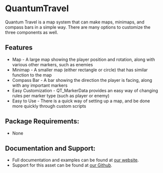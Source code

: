 # QuantumTravel
Quantum Travel is a map system that can make maps, minimaps, and compass bars in a simple way. There are many options to customize the three components as well.

Features
-----
 * Map - A large map showing the player position and rotation, along with various other markers, such as enemies
 * Minimap - A smaller map (either rectangle or circle) that has similar function to the map
 * Compass Bar - A bar showing the direction the player is facing, along with any important markers
 * Easy Customization - QT_MarkerData provides an easy way of changing rules per marker type (such as player or enemy)
 * Easy to Use - There is a quick way of setting up a map, and be done more quickly through custom scripts

Package Requirements:
-----
 * None

Documentation and Support:
-----
 * Full documentation and examples can be found at [our website](https://quantumtekhub.com/docs/quantumtravel/).
 * Support for this asset can be found at [our Github](https://github.com/QuantumTekSupport/QuantumTravel/issues).
